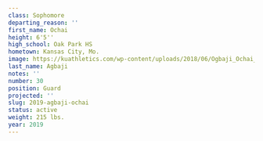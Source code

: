 ```yaml
---
class: Sophomore
departing_reason: ''
first_name: Ochai
height: 6'5''
high_school: Oak Park HS
hometown: Kansas City, Mo.
image: https://kuathletics.com/wp-content/uploads/2018/06/Ogbaji_Ochai_06252018-1024x853.jpg
last_name: Agbaji
notes: ''
number: 30
position: Guard
projected: ''
slug: 2019-agbaji-ochai
status: active
weight: 215 lbs.
year: 2019
---
```

